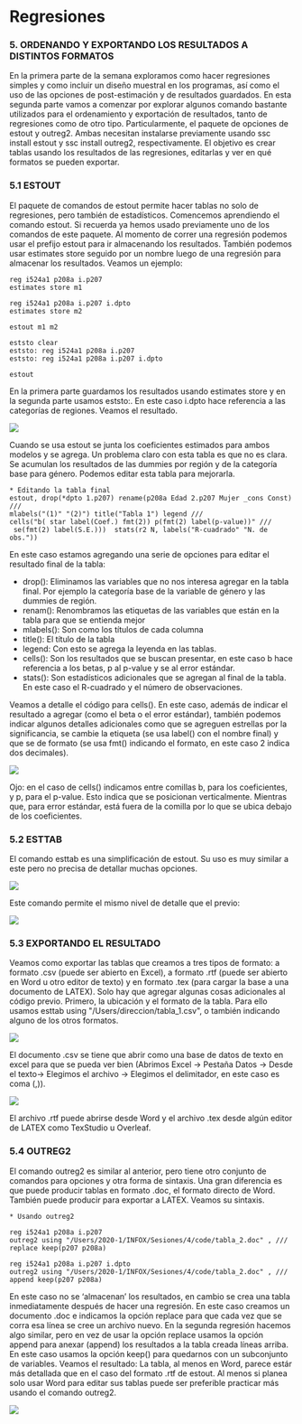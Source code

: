 # Regresiones

### 5. ORDENANDO Y EXPORTANDO LOS RESULTADOS A DISTINTOS FORMATOS

En la primera parte de la semana exploramos como hacer regresiones simples y como incluir un diseño muestral en los programas, así como el uso de las opciones de post-estimación y de resultados guardados. En esta segunda parte vamos a comenzar por explorar algunos comando bastante utilizados para el ordenamiento y exportación de resultados, tanto de regresiones como de otro tipo. Particularmente, el paquete de opciones de estout y outreg2. Ambas necesitan instalarse previamente usando ssc install estout y ssc install outreg2, respectivamente.
El objetivo es crear tablas usando los resultados de las regresiones, editarlas y ver en qué formatos se pueden exportar.

### 5.1 ESTOUT

El paquete de comandos de estout permite hacer tablas no solo de regresiones, pero también de estadísticos. Comencemos aprendiendo el comando estout. Si recuerda ya hemos usado previamente uno de los comandos de este paquete. Al momento de correr una regresión podemos usar el prefijo estout para ir almacenando los resultados. También podemos usar estimates store seguido por un nombre luego de una regresión para almacenar los resultados. Veamos un ejemplo:
   
```
reg i524a1 p208a i.p207
estimates store m1

reg i524a1 p208a i.p207 i.dpto
estimates store m2

estout m1 m2

eststo clear
eststo: reg i524a1 p208a i.p207
eststo: reg i524a1 p208a i.p207 i.dpto

estout
```

En la primera parte guardamos los resultados usando estimates store y en la segunda parte usamos eststo:. En este caso i.dpto hace referencia a las categorías de regiones. Veamos el resultado.

![](https://scontent.flim30-1.fna.fbcdn.net/v/t39.30808-6/332694425_722651876202218_4323404106983198247_n.jpg?_nc_cat=102&ccb=1-7&_nc_sid=730e14&_nc_ohc=SS9W6CPOI4gAX_vrKwv&tn=Xc4MjXoFM9qCnvxH&_nc_ht=scontent.flim30-1.fna&oh=00_AfCknbKIB6_rXU6Mptag1p5IcmjGCkSFja4UPQFmyDWhJA&oe=6400394B) 

Cuando se usa estout se junta los coeficientes estimados para ambos modelos y se agrega. Un problema claro con esta tabla es que no es clara. Se acumulan los resultados de las dummies por región y de la categoría base para género. Podemos editar esta tabla para mejorarla.

```
* Editando la tabla final
estout, drop(*dpto 1.p207) rename(p208a Edad 2.p207 Mujer _cons Const) ///
mlabels("(1)" "(2)") title("Tabla 1") legend ///
cells("b( star label(Coef.) fmt(2)) p(fmt(2) label(p-value))" ///
 se(fmt(2) label(S.E.)))  stats(r2 N, labels("R-cuadrado" "N. de obs."))
```

En este caso estamos agregando una serie de opciones para editar el resultado final de la tabla:

- drop(): Eliminamos las variables que no nos interesa agregar en la tabla final. Por ejemplo la categoría base de la variable de género y las dummies de región.
- renam(): Renombramos las etiquetas de las variables que están en la tabla para que se entienda mejor
- mlabels(): Son como los títulos de cada columna
- title(): El título de la tabla
- legend: Con esto se agrega la leyenda en las tablas.
- cells(): Son los resultados que se buscan presentar, en este caso b hace referencia a los betas, p al p-value y se al error estándar.
- stats(): Son estadísticos adicionales que se agregan al final de la tabla. En este caso el R-cuadrado y el número de observaciones.

Veamos a detalle el código para cells(). En este caso, además de indicar el resultado a agregar (como el beta o el error estándar), también podemos indicar algunos detalles adicionales como que se agreguen estrellas por la significancia, se cambie la etiqueta (se usa label() con el nombre final) y que se de formato (se usa fmt() indicando el formato, en este caso 2 indica dos decimales).

![](https://scontent.flim30-1.fna.fbcdn.net/v/t39.30808-6/332483388_3344059619242755_3178163821742137626_n.jpg?_nc_cat=101&ccb=1-7&_nc_sid=730e14&_nc_ohc=y-ItXwLPhsAAX_a8sFG&_nc_ht=scontent.flim30-1.fna&oh=00_AfAKmMMhoIcN8CKZo-4Pi3Yi0kT74epyanttOp2Tq4AIFQ&oe=6400BA1D)

Ojo: en el caso de cells() indicamos entre comillas b, para los coeficientes, y p, para el p-value. Esto indica que se posicionan verticalmente. Mientras que, para error estándar, está fuera de la comilla por lo que se ubica debajo de los coeficientes.

### 5.2 ESTTAB

El comando esttab es una simplificación de estout. Su uso es muy similar a este pero no precisa de detallar muchas opciones.

![](https://scontent.flim30-1.fna.fbcdn.net/v/t39.30808-6/332701584_745697820482034_5855358093779717234_n.jpg?_nc_cat=108&ccb=1-7&_nc_sid=730e14&_nc_ohc=qHeqBrjC0g0AX8Yd_Un&_nc_ht=scontent.flim30-1.fna&oh=00_AfB1-IlYhY6sIHuZ4cFpz4Y8VSxPIzNCGfr4ZoLBy4SksQ&oe=6400D8AE) 

Este comando permite el mismo nivel de detalle que el previo:

![](https://scontent.flim30-1.fna.fbcdn.net/v/t39.30808-6/332707245_2418637884984338_2165249918197313675_n.jpg?_nc_cat=111&ccb=1-7&_nc_sid=730e14&_nc_ohc=EplNMF61GD0AX8Jhj_K&_nc_ht=scontent.flim30-1.fna&oh=00_AfA_IX5FucroxMSjEoH2zQQJm8qa22WMn3Ylwas9r5uVXg&oe=6400050D) 

### 5.3 EXPORTANDO EL RESULTADO

Veamos como exportar las tablas que creamos a tres tipos de formato: a formato .csv (puede ser abierto en Excel), a formato .rtf (puede ser abierto en Word u otro editor de texto) y en formato .tex (para cargar la base a una documento de LATEX). Solo hay que agregar algunas cosas adicionales al código previo. Primero, la ubicación y el formato de la tabla. Para ello usamos esttab using "/Users/direccion/tabla_1.csv", o también indicando alguno de los otros formatos.

![](https://scontent.flim30-1.fna.fbcdn.net/v/t39.30808-6/332213057_1873403136355574_4831801267764569711_n.jpg?_nc_cat=107&ccb=1-7&_nc_sid=730e14&_nc_ohc=ah8fMKmFtxIAX885qHO&tn=Xc4MjXoFM9qCnvxH&_nc_ht=scontent.flim30-1.fna&oh=00_AfB2i58UC_nY8hl50swUFTT6FyjTcBme8ACp3F8THwrcIw&oe=6400CC6E) 

El documento .csv se tiene que abrir como una base de datos de texto en excel para que se pueda ver bien (Abrimos Excel -> Pestaña Datos -> Desde el texto-> Elegimos el archivo -> Elegimos el delimitador, en este caso es coma (,)).

![](https://scontent.flim30-1.fna.fbcdn.net/v/t39.30808-6/332714945_1541061629723870_4733101633239423602_n.jpg?_nc_cat=102&ccb=1-7&_nc_sid=730e14&_nc_ohc=OBsCMXDIW-sAX911aEk&_nc_ht=scontent.flim30-1.fna&oh=00_AfBqxuDiSlzSqccEr1mfzBIrctWugtKmUMB0XhSMT8rMHg&oe=64002DFA) 

El archivo .rtf puede abrirse desde Word y el archivo .tex desde algún editor de LATEX como TexStudio u Overleaf.

### 5.4 OUTREG2

El comando outreg2 es similar al anterior, pero tiene otro conjunto de comandos para opciones y otra forma de sintaxis. Una gran diferencia es que puede producir tablas en formato .doc, el formato directo de Word. También puede producir para exportar a LATEX. Veamos su sintaxis.

```
* Usando outreg2

reg i524a1 p208a i.p207
outreg2 using "/Users/2020-1/INFOX/Sesiones/4/code/tabla_2.doc" , ///
replace keep(p207 p208a)

reg i524a1 p208a i.p207 i.dpto
outreg2 using "/Users/2020-1/INFOX/Sesiones/4/code/tabla_2.doc" , ///
append keep(p207 p208a) 
```
En este caso no se ‘almacenan’ los resultados, en cambio se crea una tabla inmediatamente después de hacer una regresión. En este caso creamos un documento .doc e indicamos la opción replace para que cada vez que se corra esa línea se cree un archivo nuevo. En la segunda regresión hacemos algo similar, pero en vez de usar la opción replace usamos la opción append para anexar (append) los resultados a la tabla creada líneas arriba. En este caso usamos la opción keep() para quedarnos con un subconjunto de variables. Veamos el resultado:
La tabla, al menos en Word, parece estár más detallada que en el caso del formato .rtf de estout. Al menos si planea solo usar Word para editar sus tablas puede ser preferible practicar más usando el comando outreg2.

![](https://scontent.flim30-1.fna.fbcdn.net/v/t39.30808-6/332717945_904146587495090_6584954472461320864_n.jpg?_nc_cat=109&ccb=1-7&_nc_sid=730e14&_nc_ohc=3YJDNfksPEEAX9hdsl_&_nc_ht=scontent.flim30-1.fna&oh=00_AfDDrnaYWByB68UdfZM1SAL5RcBLcuqtyTOaoMPmARCn4A&oe=6400D91F) 

